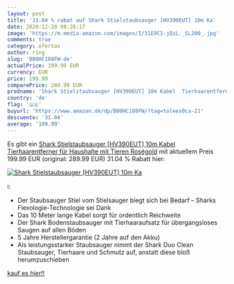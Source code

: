 ```yaml
---
layout: post
title: '31.04 % rabat auf Shark Stielstaubsauger [HV390EUT] 10m Ka'
date: 2020-12-28 08:26:17
image: 'https://m.media-amazon.com/images/I/31E9C1-jQiL._SL200_.jpg'
comments: true
category: ofertas
author: ring
slug: 'B00HC108FW-de'
actualPrice: 199.99 EUR
currency: EUR
price: 199.99
comparePrice: 289.99 EUR
prodname: 'Shark Stielstaubsauger [HV390EUT] 10m Kabel  Tierhaarentferner für Haushalte mit Tieren  Roségold'
country: 'de'
flag: '🇩🇪'
buyurl: 'https://www.amazon.de/dp/B00HC108FW/?tag=tolees0ca-21'
descuento: '31.04'
average: '199.99'
---
```


Es gibt ein [Shark Stielstaubsauger [HV390EUT] 10m Kabel  Tierhaarentferner für Haushalte mit Tieren  Roségold](https://www.amazon.de/dp/B00HC108FW/?tag=tolees0ca-21) mit aktuellem Preis 199.99 EUR (original: 289.99 EUR) 31.04 % Rabatt hier:

[![Shark Stielstaubsauger [HV390EUT] 10m Ka](https://m.media-amazon.com/images/I/31E9C1-jQiL._SL200_.jpg)](https://www.amazon.de/dp/B00HC108FW/?tag=tolees0ca-21)

ℹ️:

- Der Staubsauger Stiel vom Stielsauger biegt sich bei Bedarf – Sharks Flexologie-Technologie sei Dank
- Das 10 Meter lange Kabel sorgt für ordentlich Reichweite
- Der Shark Bodenstaubsauger mit Tierhaaraufsatz für übergangsloses Saugen auf allen Böden
- 5 Jahre Herstellergarantie (2 Jahre auf den Akku)
- Als leistungsstarker Staubsauger nimmt der Shark Duo Clean Staubsauger, Tierhaare und Schmutz auf, anstatt diese bloß herumzuschieben

[kauf es hier!!](https://www.amazon.de/dp/B00HC108FW/?tag=tolees0ca-21)
